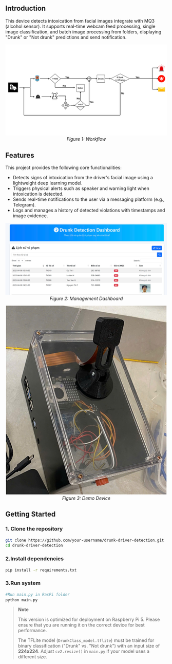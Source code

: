 
## Introduction

This device detects intoxication from facial images integrate with MQ3 (alcohol sensor). It supports real-time webcam feed processing, single image classification, and batch image processing from folders, displaying "Drunk" or "Not drunk" predictions and send notification.

<p align="center">
  <img src = "./images/MQ3.png" width=700>
  <em>Figure 1: Workflow</em>
</p>

## Features

This project provides the following core functionalities:

- Detects signs of intoxication from the driver's facial image using a lightweight deep learning model.
- Triggers physical alerts such as speaker and warning light when intoxication is detected.
- Sends real-time notifications to the user via a messaging platform (e.g., Telegram).
- Logs and manages a history of detected violations with timestamps and image evidence.


<p align="center">
  <img src = "./images/dashboard.jpg" width=700>
  <br/>
  <em>Figure 2: Management Dashboard</em>
</p>

<p align="center">
  <img src = "./images/box.png" width=500>
  <br/>
  <em>Figure 3: Demo Device</em>
</p>

## Getting Started

### 1. Clone the repository

```bash
git clone https://github.com/your-username/drunk-driver-detection.git
cd drunk-driver-detection
```

### 2.Install dependencies

```bash
pip install -r requirements.txt 
```

### 3.Run system

```bash
#Run main.py in RasPi folder
python main.py
```

> **Note**  
>  
> This version is optimized for deployment on Raspberry Pi 5. Please ensure that you are running it on the correct device for best performance.  
>  
> The TFLite model (`DrunkClass_model.tflite`) must be trained for binary classification ("Drunk" vs. "Not drunk") with an input size of **224x224**. Adjust `cv2.resize()` in `main.py` if your model uses a different size.  


